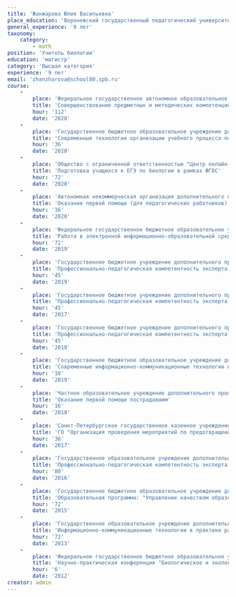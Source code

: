 ```yaml
---
title: 'Жанжарова Юлия Васильевна'
place_education: 'Воронежский государственный педагогический университет, Российский государственный педагогический университет им.А.И.Герцена'
general_experience: '9 лет'
taxonomy:
	category:
		- math
position: 'Учитель биологии'
education: 'магистр'
category: 'Высшая категория'
experience: '9 лет'
email: 'zhanzharova@school80.spb.ru'
course: 
	-
		place: 'Федеральное государственное автономное образовательное учреждение дополнительного профессионального образования "Академия реализации государственной политики и профессионального развития работников образования Министерства просвещения Российской Федерации"'
		title: 'Совершенствование предметных и методических компетенций педагогических работников (в том числе в области формирования функциональной грамотности) в рамках реализации федерального проекта "Учитель будущего"'
		hour: '112'
		date: '2020'
	-
		place: 'Государственное бюджетное образовательное учреждение дополнительного профессионального образования (повышения квалификации) специалистов Санкт-Петербургская академия постдипломного педагогического образования'
		title: 'Современные технологии организации учебного процесса по химии, биологии и экологии на основе системно-деятельностного подхода'
		hour: '36'
		date: '2020'
	-
		place: 'Общество с ограниченной ответственностью "Центр онлайн-обучения Нетология-групп"'
		title: 'Подготовка учащихся к ЕГЭ по биологии в рамках ФГОС'
		hour: '72'
		date: '2020'
	-
		place: 'Автономная некоммерческая организация дополнительного профессионального образования "Учебный центр "Педагогический альянс"'
		title: 'Оказание первой помощи (для педагогических работников)'
		hour: '16'
		date: '2020'
	-
		place: 'Федеральное государственное бюджетное образовательное учреждение высшего профессионального образования «Российский государственный педагогический университет им. А. И. Герцена»'
		title: 'Работа в электронной информационно-образовательной среде образовательной организации'
		hour: '72'
		date: '2019'
	-
		place: 'Государственное бюджетное учреждение дополнительного профессионального образования «Санкт-Петербургский центр оценки качества образования и информационных технологий»'
		title: 'Профессионально-педагогическая компетентность эксперта государственной итоговой аттестации выпускников 9 классов (семинар для экспертов ОГЭ по биологии)'
		hour: '45'
		date: '2019'
	-
		place: 'Государственное бюджетное учреждение дополнительного профессионального образования «Санкт-Петербургский центр оценки качества образования и информационных технологий»'
		title: 'Профессионально-педагогическая компетентность эксперта государственной (итоговой) аттестации выпускников IX классов в новой форме'
		hour: '45'
		date: '2017'
	-
		place: 'Государственное бюджетное учреждение дополнительного профессионального образования «Санкт-Петербургский центр оценки качества образования и информационных технологий»'
		title: 'Профессионально-педагогическая компетентность эксперта государственной (итоговой) аттестации выпускников IX классов в новой форме'
		hour: '45'
		date: '2018'
	-
		place: 'Государственное бюджетное образовательное учреждение дополнительного педагогического профессионального образования Центр повышения квалификации специалистов Петроградского района Санкт-Петербурга "Информационно-методический центр"'
		title: 'Современные информационно-коммуникационные технологии в профессиональной деятельности педагога'
		hour: '18'
		date: '2019'
	-
		place: 'Частное образовательное учреждение дополнительного профессионального образования Образовательный центр охраны труда'
		title: 'Оказание первой помощи пострадавшим'
		hour: '16'
		date: '2018'
	-
		place: 'Санкт-Петербургское государственное казенное учреждение дополнительного профессионального образования "Учебно-методический центр по гражданской обороне и чрезвычайным ситуациям"'
		title: 'ГО "Организация проведения мероприятий по предотвращению и ликвидации чрезвычайных ситуаций" по категории: Члены комиссий по предупреждению и ликвидации чрезвычайных ситуаций и обеспечению пожарной безопасности образовательных организаций.'
		hour: '36'
		date: '2017'
	-
		place: 'Государственное образовательное учреждение дополнительного профессионального образования центр повышения квалификации специалистов Санкт-Петербурга "Региональный центр оценки качества и информационных технологий"'
		title: 'Профессионально-педагогическая компетентность эксперта государственной (итоговой) аттестации выпускников IX классов в новой форме по биологии'
		hour: '80'
		date: '2016'
	-
		place: 'Государственное бюджетное образовательное учреждение дополнительного педагогического профессионального образования Центр повышения квалификации специалистов Петроградского района Санкт-Петербурга "Информационно-методический центр"'
		title: 'Образовательная программа: "Управление качеством образования" Модуль: "Реализация ФГОС в основной школе"'
		hour: '72'
		date: '2015'
	-
		place: 'Государственное образовательное учреждение дополнительного профессионального образования центр повышения квалификации специалистов Санкт-Петербурга "Региональный центр оценки качества и информационных технологий"'
		title: 'Информационно-коммуникационные технологии в практике работы учителя-предметника'
		hour: '72'
		date: '2013'
	-
		place: 'Федеральное государственное бюджетное образовательное учреждение высшего профессионального образования «Российский государственный педагогический университет им. А. И. Герцена»'
		title: 'Научно-практическая конференция "Биологическое и экологическое образование: традиции и инновации"'
		hour: '6'
		date: '2012'
creator: admin
---
```

